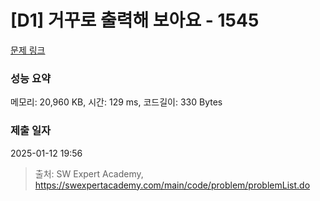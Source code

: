 # [D1] 거꾸로 출력해 보아요 - 1545 

[문제 링크](https://swexpertacademy.com/main/code/problem/problemDetail.do?contestProbId=AV2gbY0qAAQBBAS0) 

### 성능 요약

메모리: 20,960 KB, 시간: 129 ms, 코드길이: 330 Bytes

### 제출 일자

2025-01-12 19:56



> 출처: SW Expert Academy, https://swexpertacademy.com/main/code/problem/problemList.do